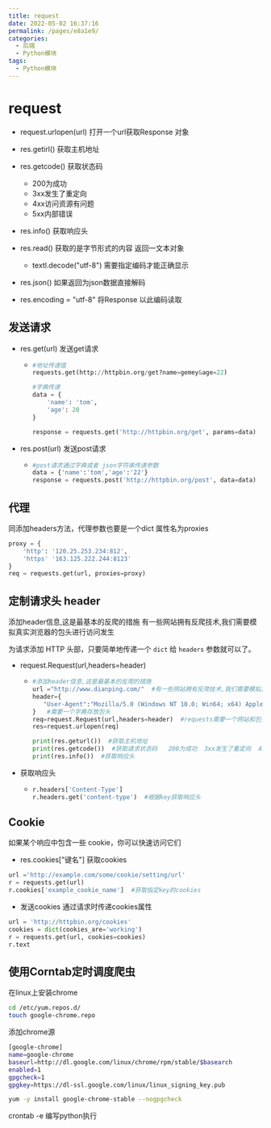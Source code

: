 ```yaml
---
title: request
date: 2022-05-02 16:37:16
permalink: /pages/e8a1e9/
categories:
  - 后端
  - Python模块
tags:
  - Python模块
---
```

# request

- request.urlopen(url)    打开一个url获取Response 对象
- res.getirl()   获取主机地址
- res.getcode()  获取状态码  

  - 200为成功
  - 3xx发生了重定向
  - 4xx访问资源有问题
  - 5xx内部错误
- res.info()   获取响应头
- res.read()  获取的是字节形式的内容   返回一文本对象

  - textl.decode("utf-8")  需要指定编码才能正确显示
- res.json()   如果返回为json数据直接解码
- res.encoding = "utf-8"  将Response 以此编码读取



## 发送请求

- res.get(url)   发送get请求	

  - ```python
    #地址传递值
    requests.get(http://httpbin.org/get?name=gemey&age=22)
    
    #字典传递
    data = {
        'name': 'tom',
        'age': 20
    }
    
    response = requests.get('http://httpbin.org/get', params=data)
    ```

- res.post(url)   发送post请求

  - ```python
    #post请求通过字典或者 json字符串传递参数
    data = {'name':'tom','age':'22'}
    response = requests.post('http://httpbin.org/post', data=data)
    ```


## 代理

同添加headers方法，代理参数也要是一个dict  属性名为proxies

```python
proxy = {
    'http': '120.25.253.234:812',
    'https' '163.125.222.244:8123'
}
req = requests.get(url, proxies=proxy)
```



## 定制请求头 header

添加header信息,这是最基本的反爬的措施 有一些网站拥有反爬技术,我们需要模拟真实浏览器的包头进行访问发生

为请求添加 HTTP 头部，只要简单地传递一个 `dict` 给 `headers` 参数就可以了。

- request.Request(url,headers=header)

  - ```python
    #添加header信息,这是最基本的反爬的措施
    url ="http://www.dianping.com/"  #有一些网站拥有反爬技术,我们需要模拟真实浏览器的包头进行访问发生
    header={
       "User-Agent":"Mozilla/5.0 (Windows NT 10.0; Win64; x64) AppleWebKit/537.36 (KHTML, like Gecko) Chrome/89.0.4389.114 Safari/537.36"
    }   #需要一个字典存放包头
    req=request.Request(url,headers=header)  #requests需要一个网站和包头
    res=request.urlopen(req)
    
    print(res.geturl())  #获取主机地址
    print(res.getcode())  #获取请求状态码   200为成功  3xx发生了重定向  4xx访问资源有问题   5xx内部错误
    print(res.info())  #获取响应头
    ```

- 获取响应头

  - ```python
    r.headers['Content-Type']
    r.headers.get('content-type')  #根据key获取响应头
    ```

## Cookie

如果某个响应中包含一些 cookie，你可以快速访问它们

- res.cookies["键名"]   获取cookies

```python
url ='http://example.com/some/cookie/setting/url'
r = requests.get(url)
r.cookies['example_cookie_name']  #获取指定key的cookies
```

- 发送cookies  通过请求时传递cookies属性

```python
url = 'http://httpbin.org/cookies'
cookies = dict(cookies_are='working')
r = requests.get(url, cookies=cookies)
r.text
```



## 使用Corntab定时调度爬虫

在linux上安装chrome

```sh
cd /etc/yum.repos.d/
touch google-chrome.repo
```

添加chrome源

```sh
[google-chrome]
name=google-chrome
baseurl=http://dl.google.com/linux/chrome/rpm/stable/$basearch
enabled=1
gpgcheck=1
gpgkey=https://dl-ssl.google.com/linux/linux_signing_key.pub
```

```sh
yum -y install google-chrome-stable --nogpgcheck
```

crontab -e 编写python执行

